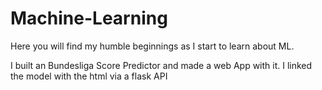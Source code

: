 # Machine-Learning
Here you will find my humble beginnings as I start to learn about ML.

I built an Bundesliga Score Predictor and made a web App with it. I linked the model with the html via a flask API
